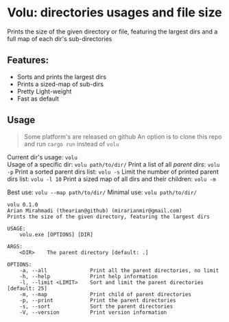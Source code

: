 # Volu: directories usages and file size
Prints the size of the given directory or file, featuring the largest dirs
and a full map of each dir's sub-directories

## Features:
- Sorts and prints the largest dirs
- Prints a sized-map of sub-dirs
- Pretty Light-weight
- Fast as default

## Usage
> Some platform's are released on github
> An option is to clone this repo and run `cargo run` instead of `volu`

Current dir's usage: `volu`  
Usage of a specific dir: `volu path/to/dir/`
Print a list of all *parent dirs*: `volu -p`
Print a sorted parent dirs list: `volu -s`
Limit the number of printed parent dirs list: `volu -l 10`
Print a sized map of all dirs and their children: `volu -m`

Best use: `volu --map path/to/dir/`
Minimal use: `volu path/to/dir/`

```command
volu 0.1.0
Arian Mirahmadi (thearian@github) (mirarianmir@gmail.com)
Prints the size of the given directory, featuring the largest dirs

USAGE:
    volu.exe [OPTIONS] [DIR]

ARGS:
    <DIR>    The parent directory [default: .]

OPTIONS:
    -a, --all              Print all the parent directories, no limit
    -h, --help             Print help information
    -l, --limit <LIMIT>    Sort and limit the parent directories [default: 25]
    -m, --map              Print child of parent directories
    -p, --print            Print the parent directories
    -s, --sort             Sort the parent directories
    -V, --version          Print version information
```
